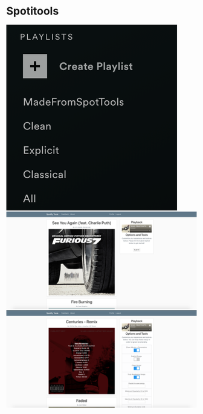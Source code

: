 # Spotitools
![ShowsInSpotify](README_PICTURES/ShowsInSpotify.png)
![IntroPage](README_PICTURES/IntroPage.png)
![Hover](README_PICTURES/Hover.png)
